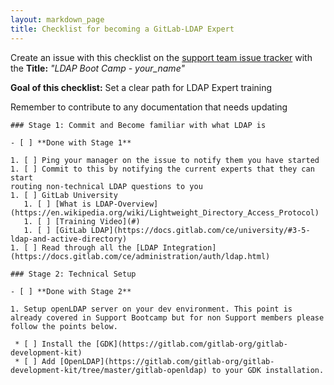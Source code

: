 ```yaml
---
layout: markdown_page
title: Checklist for becoming a GitLab-LDAP Expert
---
```


Create an issue with this checklist on the [support team issue tracker](https://gitlab.com/gitlab-com/support/issues/)
with the **Title:** *"LDAP Boot Camp - your_name"*

**Goal of this checklist:** Set a clear path for LDAP Expert training

Remember to contribute to any documentation that needs updating
```
### Stage 1: Commit and Become familiar with what LDAP is

- [ ] **Done with Stage 1**

1. [ ] Ping your manager on the issue to notify them you have started
1. [ ] Commit to this by notifying the current experts that they can start
routing non-technical LDAP questions to you
1. [ ] GitLab University
   1. [ ] [What is LDAP-Overview](https://en.wikipedia.org/wiki/Lightweight_Directory_Access_Protocol)
   1. [ ] [Training Video](#)
   1. [ ] [GitLab LDAP](https://docs.gitlab.com/ce/university/#3-5-ldap-and-active-directory)
1. [ ] Read through all the [LDAP Integration](https://docs.gitlab.com/ce/administration/auth/ldap.html)

### Stage 2: Technical Setup

- [ ] **Done with Stage 2**

1. Setup openLDAP server on your dev environment. This point is already covered in Support Bootcamp but for non Support members please follow the points below.

 * [ ] Install the [GDK](https://gitlab.com/gitlab-org/gitlab-development-kit)
 * [ ] Add [OpenLDAP](https://gitlab.com/gitlab-org/gitlab-development-kit/tree/master/gitlab-openldap) to your GDK installation.
 
 ```
